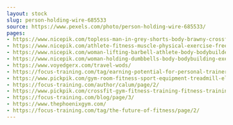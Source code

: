```yaml
---
layout: stock
slug: person-holding-wire-685533
source: https://www.pexels.com/photo/person-holding-wire-685533/
pages:
- https://www.nicepik.com/topless-man-in-grey-shorts-body-brawny-crossfit-exercise-exercise-equipment-fitness-gym-free-photo-1326059
- https://www.nicepik.com/athlete-fitness-muscle-physical-exercise-free-photo-305619
- https://www.nicepik.com/woman-lifting-barbell-athlete-body-bodybuilder-bodybuilding-dark-effort-exercise-fit-free-photo-1325368
- https://www.nicepik.com/woman-holding-dumbbells-body-bodybuilding-exercise-fitness-gym-person-strength-workout-free-photo-1332967
- https://www.voyedgerx.com/travel-wods/
- https://focus-training.com/tag/earning-potential-for-personal-trainers/page/2/
- https://www.pickpik.com/gym-room-fitness-sport-equipment-treadmill-elliptical-machine-55613
- https://focus-training.com/author/calum/page/2/
- https://www.pickpik.com/crossfit-gym-fitness-training-fitness-training-pilates-91298
- https://focus-training.com/blog/page/3/
- https://www.thephoenixgym.com/
- https://focus-training.com/tag/the-future-of-fitness/page/2/
---
```

